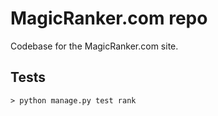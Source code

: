 # MagicRanker.com repo

Codebase for the MagicRanker.com site.

## Tests

```
> python manage.py test rank
```
